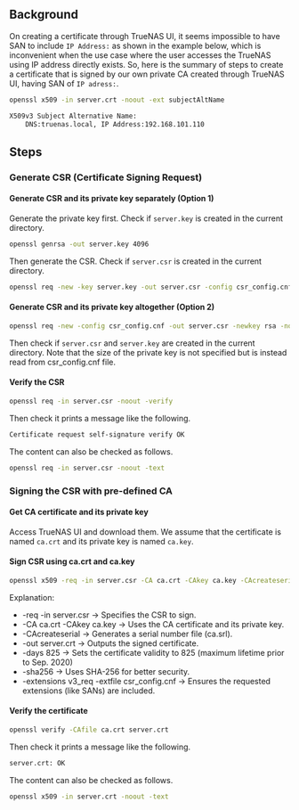 ## Background
On creating a certificate through TrueNAS UI, it seems impossible to have SAN to include `IP Address:` as shown in the example below, which is inconvenient when the use case where the user accesses the TrueNAS using IP address directly exists.
So, here is the summary of steps to create a certificate that is signed by our own private CA created through TrueNAS UI, having SAN of `IP adress:`.


```sh
openssl x509 -in server.crt -noout -ext subjectAltName
```

```txt
X509v3 Subject Alternative Name:
    DNS:truenas.local, IP Address:192.168.101.110
```

## Steps
### Generate CSR (Certificate Signing Request)

#### Generate CSR and its private key separately (Option 1)
Generate the private key first.
Check if `server.key` is created in the current directory.

```sh
openssl genrsa -out server.key 4096
```

Then generate the CSR.
Check if `server.csr` is created in the current directory.

```sh
openssl req -new -key server.key -out server.csr -config csr_config.cnf
```

#### Generate CSR and its private key altogether (Option 2)
```sh
openssl req -new -config csr_config.cnf -out server.csr -newkey rsa -nodes -keyout server.key
```

Then check if `server.csr` and `server.key` are created in the current directory.
Note that the size of the private key is not specified but is instead read from csr_config.cnf file.


#### Verify the CSR
```sh
openssl req -in server.csr -noout -verify
```

Then check it prints a message like the following.

```txt
Certificate request self-signature verify OK
```

The content can also be checked as follows.

```sh
openssl req -in server.csr -noout -text
```


### Signing the CSR with pre-defined CA

#### Get CA certificate and its private key
Access TrueNAS UI and download them.
We assume that the certificate is named `ca.crt` and its private key is named `ca.key`.

#### Sign CSR using ca.crt and ca.key

```sh
openssl x509 -req -in server.csr -CA ca.crt -CAkey ca.key -CAcreateserial -out server.crt -days 825 -sha256 -extensions v3_req -extfile csr_config.cnf
```

Explanation:
* -req -in server.csr → Specifies the CSR to sign.
* -CA ca.crt -CAkey ca.key → Uses the CA certificate and its private key.
* -CAcreateserial → Generates a serial number file (ca.srl).
* -out server.crt → Outputs the signed certificate.
* -days 825 → Sets the certificate validity to 825 (maximum lifetime prior to Sep. 2020)
* -sha256 → Uses SHA-256 for better security.
* -extensions v3_req -extfile csr_config.cnf → Ensures the requested extensions (like SANs) are included.

#### Verify the certificate
```sh
openssl verify -CAfile ca.crt server.crt
```

Then check it prints a message like the following.

```txt
server.crt: OK
```

The content can also be checked as follows.

```sh
openssl x509 -in server.crt -noout -text
```
